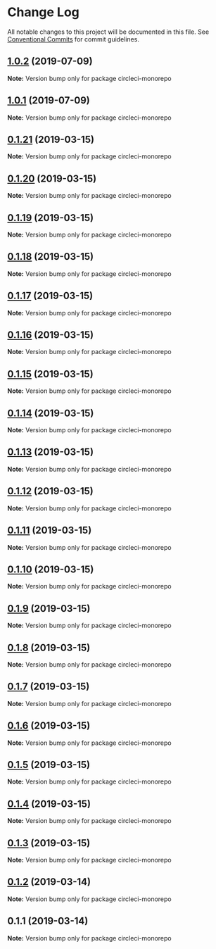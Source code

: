 # Change Log

All notable changes to this project will be documented in this file.
See [Conventional Commits](https://conventionalcommits.org) for commit guidelines.

## [1.0.2](https://github.com/chrisd08/circleci-monorepo/compare/v1.0.1...v1.0.2) (2019-07-09)

**Note:** Version bump only for package circleci-monorepo





## [1.0.1](https://github.com/chrisd08/circleci-monorepo/compare/v0.1.21...v1.0.1) (2019-07-09)

**Note:** Version bump only for package circleci-monorepo





## [0.1.21](https://github.com/benawad/circleci-monorepo/compare/v0.1.20...v0.1.21) (2019-03-15)

**Note:** Version bump only for package circleci-monorepo





## [0.1.20](https://github.com/benawad/circleci-monorepo/compare/v0.1.19...v0.1.20) (2019-03-15)

**Note:** Version bump only for package circleci-monorepo





## [0.1.19](https://github.com/benawad/circleci-monorepo/compare/v0.1.18...v0.1.19) (2019-03-15)

**Note:** Version bump only for package circleci-monorepo





## [0.1.18](https://github.com/benawad/circleci-monorepo/compare/v0.1.17...v0.1.18) (2019-03-15)

**Note:** Version bump only for package circleci-monorepo





## [0.1.17](https://github.com/benawad/circleci-monorepo/compare/v0.1.16...v0.1.17) (2019-03-15)

**Note:** Version bump only for package circleci-monorepo





## [0.1.16](https://github.com/benawad/circleci-monorepo/compare/v0.1.15...v0.1.16) (2019-03-15)

**Note:** Version bump only for package circleci-monorepo





## [0.1.15](https://github.com/benawad/circleci-monorepo/compare/v0.1.14...v0.1.15) (2019-03-15)

**Note:** Version bump only for package circleci-monorepo





## [0.1.14](https://github.com/benawad/circleci-monorepo/compare/v0.1.13...v0.1.14) (2019-03-15)

**Note:** Version bump only for package circleci-monorepo





## [0.1.13](https://github.com/benawad/circleci-monorepo/compare/v0.1.12...v0.1.13) (2019-03-15)

**Note:** Version bump only for package circleci-monorepo





## [0.1.12](https://github.com/benawad/circleci-monorepo/compare/v0.1.11...v0.1.12) (2019-03-15)

**Note:** Version bump only for package circleci-monorepo





## [0.1.11](https://github.com/benawad/circleci-monorepo/compare/v0.1.10...v0.1.11) (2019-03-15)

**Note:** Version bump only for package circleci-monorepo





## [0.1.10](https://github.com/benawad/circleci-monorepo/compare/v0.1.9...v0.1.10) (2019-03-15)

**Note:** Version bump only for package circleci-monorepo





## [0.1.9](https://github.com/benawad/circleci-monorepo/compare/v0.1.8...v0.1.9) (2019-03-15)

**Note:** Version bump only for package circleci-monorepo





## [0.1.8](https://github.com/benawad/circleci-monorepo/compare/v0.1.7...v0.1.8) (2019-03-15)

**Note:** Version bump only for package circleci-monorepo





## [0.1.7](https://github.com/benawad/circleci-monorepo/compare/v0.1.6...v0.1.7) (2019-03-15)

**Note:** Version bump only for package circleci-monorepo





## [0.1.6](https://github.com/benawad/circleci-monorepo/compare/v0.1.5...v0.1.6) (2019-03-15)

**Note:** Version bump only for package circleci-monorepo





## [0.1.5](https://github.com/benawad/circleci-monorepo/compare/v0.1.4...v0.1.5) (2019-03-15)

**Note:** Version bump only for package circleci-monorepo





## [0.1.4](https://github.com/benawad/circleci-monorepo/compare/v0.1.3...v0.1.4) (2019-03-15)

**Note:** Version bump only for package circleci-monorepo





## [0.1.3](https://github.com/benawad/circleci-monorepo/compare/v0.1.2...v0.1.3) (2019-03-15)

**Note:** Version bump only for package circleci-monorepo





## [0.1.2](https://github.com/benawad/circleci-monorepo/compare/v0.1.1...v0.1.2) (2019-03-14)

**Note:** Version bump only for package circleci-monorepo





## 0.1.1 (2019-03-14)

**Note:** Version bump only for package circleci-monorepo

